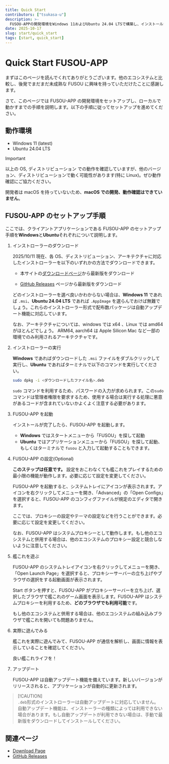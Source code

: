 ```yaml
---
title: Quick Start
contributors: ["tsukasa-u"]
description: >-
  FUSOU-APPの開発環境をWindows 11およびUbuntu 24.04 LTSで構築し、インストールから初期設定、起動、アップデート確認までを段階的に案内するクイックスタートガイド
date: 2025-10-17
slug: start/quick_start
tags: [start, quick_start]
---
```


# Quick Start FUSOU-APP

まずはこのページを読んでくれてありがとうございます。他のエコシステムと比較し、後発でまだまだ未成熟な FUSOU に興味を持っていただけたことに感謝します。

さて、このページでは FUSOU-APP の開発環境をセットアップし、ローカルで動かすまでの手順を説明します。以下の手順に従ってセットアップを進めてください。

## 動作環境

- Windows 11 (latest)
- Ubuntu 24.04 LTS

> [!IMPORTANT]
> 以上の OS, ディストリビューション での動作を確認していますが、他のバージョン、ディストリビューションで動く可能性があります(特に Linux)。ぜひ動作確認にご協力ください。

開発者は macOS を持っていないため、**macOS での開発、動作確認はできていません**。

## FUSOU-APP のセットアップ手順

ここでは、クライアントアプリケーションである FUSOU-APP のセットアップ手順を**Windows**と**Ubuntu**それぞれについて説明します。

1. インストローラーのダウンロード

   2025/10/11 現在、各 OS、ディストリビューション、アーキテクチャに対応したインストローラーを以下のいずれかの方法でダウンロードできます。

   - 本サイトの[ダウンロードページ](/download)から最新版をダウンロード

   - [GitHub Releases](https://github.com/tsukasa-u/FUSOU/releases/latest) ページから最新版をダウンロード

   どのインストローラーを選べ良いかわからない場合は、**Windows 11** であれば `.msi`、**Ubuntu 24.04 LTS** であれば `.AppImage` を選らんでおけば無難でしょう。これらのインストローラー形式で配布数パッケージは自動アップデート機能に対応しています。

   なお、アーキテクチャについては、windows では x64 、Linux では amd64 がほとんどでしょう。 ARM64, aarch64 は Apple Silicon Mac など一部の環境でのみ利用されるアーキテクチャです。

2. インストローラーの実行

   **Windows** であればダウンロードした `.msi` ファイルをダブルクリックして実行し、**Ubuntu** であればターミナルで以下のコマンドを実行してください。

   ```bash
   sudo dpkg -i <ダウンロードしたファイル名>.deb
   ```

   `sudo` コマンドを利用するため、パスワードの入力が求められます。この`sudo` コマンドは管理者権限を要求するため、使用する場合は実行する処理に悪意があるコードが含まれていないかよくよく注意する必要があります。

3. FUSOU-APP を起動

   インストールが完了したら、FUSOU-APP を起動します。

   - **Windows** ではスタートメニューから「FUSOU」を探して起動
   - **Ubuntu** ではアプリケーションメニューから「FUSOU」を探して起動、もしくはターミナルで `fusou` と入力して起動することもできます。

4. FUSOU-APP の設定(Optional)

   **このステップは任意です。**
   設定をおこわなくても艦これをプレイするための最小限の機能が動作します。必要に応じて設定を変更してください。

   FUSOU-APP を起動すると、システムトレイにアイコンが表示されます。アイコンを右クリックしてメニューを開き、「Advanced」の「Open Configs」を選択すると、FUSOU-APP のコンフィグファイルが規定のエディタで開きます。

   ここでは、プロキシーの設定やテーマの設定などを行うことができます。必要に応じて設定を変更してください。

   なお、FUSOU-APP はシステムプロキシーとして動作します。もし他のエコシステムと併用する場合は、他のエコシステムのプロキシー設定と競合しないように注意してください。

5. 艦これを遊ぶ

   FUSOU-APP のシステムトレイアイコンを右クリックしてメニューを開き、「Open Launch Page」を選択すると、プロキシーサーバーの立ち上げやブラウザの選択をする起動画面が表示されます。

   Start ボタンを押すと、FUSOU-APP がプロキシーサーバーを立ち上げ、選択したブラウザで艦これのゲーム画面を表示します。FUSOU-APP はシステムプロキシーを利用するため、**どのブラウザでも利用可能**です。

   もし他のエコシステムと併用する場合は、他のエコシステムの組み込みブラウザで艦これを開いても問題ありません。

6. 実際に遊んでみる

   艦これを実際に遊んでみて、FUSOU-APP が通信を解析し、画面に情報を表示していることを確認してください。

   良い艦これライフを！

7. アップデート

   FUSOU-APP は自動アップデート機能を備えています。新しいバージョンがリリースされると、アプリケーションが自動的に更新されます。

> [!CAUTION]\
> `.deb`形式のインストローラーは自動アップデートに対応していません。\
> 自動アップデート機能は、インストーラーの種類によっては利用できない場合があります。もし自動アップデートが利用できない場合は、手動で最新版をダウンロードしてインストールしてください。

## 関連ページ

- [Download Page](/download)
- [GitHub Releases](https://github.com/tsukasa-u/FUSOU/releases/latest)
